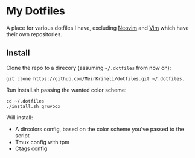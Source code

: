 # My Dotfiles

A place for various dotfiles I have, excluding
[Neovim](https://github.com/MeirKriheli/dotneovim) and
[Vim](https://github.com/MeirKriheli/dotvim) which have their own repositories.


## Install

Clone the repo to a direcory (assuming `~/.dotfiles` from now on):

    git clone https://github.com/MeirKriheli/dotfiles.git ~/.dotfiles.

Run install.sh passing the wanted color scheme:

    cd ~/.dotfiles
    ./install.sh gruvbox

Will install:

* A dircolors config, based on the color scheme you've passed to the script
* Tmux config with tpm
* Ctags config
